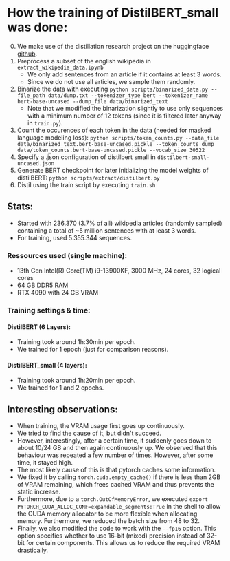 How the training of DistilBERT_small was done:
===
0. We make use of the distillation research project on the huggingface [github](https://github.com/huggingface/transformers-research-projects/tree/main/distillation).
1. Preprocess a subset of the english wikipedia in `extract_wikipedia_data.ipynb`
    * We only add sentences from an article if it contains at least 3 words.
    * Since we do not use all articles, we sample them randomly.
2. Binarize the data with executing `python scripts/binarized_data.py --file_path data/dump.txt --tokenizer_type bert --tokenizer_name bert-base-uncased --dump_file data/binarized_text`
    * Note that we modified the binarization slightly to use only sequences with a minimum number of 12 tokens (since it is filtered later anyway in `train.py`).
3. Count the occurences of each token in the data (needed for masked language modeling loss): `python scripts/token_counts.py --data_file data/binarized_text.bert-base-uncased.pickle --token_counts_dump data/token_counts.bert-base-uncased.pickle --vocab_size 30522`
4. Specify a .json configuration of distilbert small in `distilbert-small-uncased.json`
6. Generate BERT checkpoint for later initializing the model weights of distilBERT: `python scripts/extract/distilbert.py`
5. Distil using the train script by executing `train.sh`


Stats:
---
* Started with 236.370 (3.7% of all) wikipedia articles (randomly sampled) containing a total of ~5 million sentences with at least 3 words.
* For training, used 5.355.344 sequences.

### Ressources used (single machine):
* 13th Gen Intel(R) Core(TM) i9-13900KF, 3000 MHz, 24 cores, 32 logical cores
* 64 GB DDR5 RAM
* RTX 4090 with 24 GB VRAM

### Training settings & time:
#### DistilBERT (6 Layers):
* Training took around 1h:30min per epoch.
* We trained for 1 epoch (just for comparison reasons).

#### DistilBERT_small (4 layers):
* Training took around 1h:20min per epoch.
* We trained for 1 and 2 epochs.

Interesting observations:
---
* When training, the VRAM usage first goes up continuously. 
* We tried to find the cause of it, but didn't succeed. 
* However, interestingly, after a certain time, it suddenly goes down to about 10/24 GB and then again continuously up. We observed that this behaviour was repeated a few number of times. However, after some time, it stayed high. 
* The most likely cause of this is that pytorch caches some information. 
* We fixed it by calling `torch.cuda.empty_cache()` if there is less than 2GB of VRAM remaining, which frees cached VRAM and thus prevents the static increase.
* Furthermore, due to a `torch.OutOfMemoryError`, we executed `export PYTORCH_CUDA_ALLOC_CONF=expandable_segments:True` in the shell to allow the CUDA memory allocator to be more flexible when allocating memory. Furthermore, we reduced the batch size from 48 to 32.
* Finally, we also modified the code to work with the `--fp16` option. This option specifies whether to use 16-bit (mixed) precision instead of 32-bit for certain components. This allows us to reduce the required VRAM drastically.